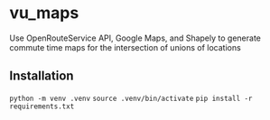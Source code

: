 # vu_maps
Use OpenRouteService API, Google Maps, and Shapely to generate commute time maps for the intersection of unions of locations

## Installation

```python -m venv .venv```
```source .venv/bin/activate```
```pip install -r requirements.txt```

